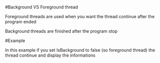 ﻿#Background VS Foreground thread

Foreground threads are used when you want the thread continue after the program ended

Background threads are finished after the program stop

#Example

In this example if you set IsBackground to false (so foreground thread) the thread continue and display the informations